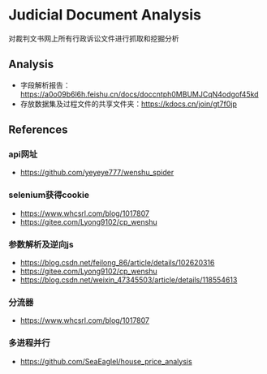# Judicial Document Analysis

对裁判文书网上所有行政诉讼文件进行抓取和挖掘分析

## Analysis
- 字段解析报告：https://a0o09b6l6h.feishu.cn/docs/doccntph0MBUMJCqN4odgof45kd
- 存放数据集及过程文件的共享文件夹：https://kdocs.cn/join/gt7f0jp

## References

### api网址
- https://github.com/yeyeye777/wenshu_spider

### selenium获得cookie
- https://www.whcsrl.com/blog/1017807
- https://gitee.com/Lyong9102/cp_wenshu

### 参数解析及逆向js
- https://blog.csdn.net/feilong_86/article/details/102620316
- https://gitee.com/Lyong9102/cp_wenshu
- https://blog.csdn.net/weixin_47345503/article/details/118554613

### 分流器
- https://www.whcsrl.com/blog/1017807

### 多进程并行
- https://github.com/SeaEagleI/house_price_analysis
